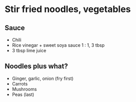 # Stir fried noodles, vegetables

## Sauce
* Chili
* Rice vinegar + sweet soya sauce 1 : 1, 3 tbsp
* 3 tbsp lime juice

## Noodles plus what?

* Ginger, garlic, onion (fry first)
* Carrots 
* Mushrooms
* Peas (last)

